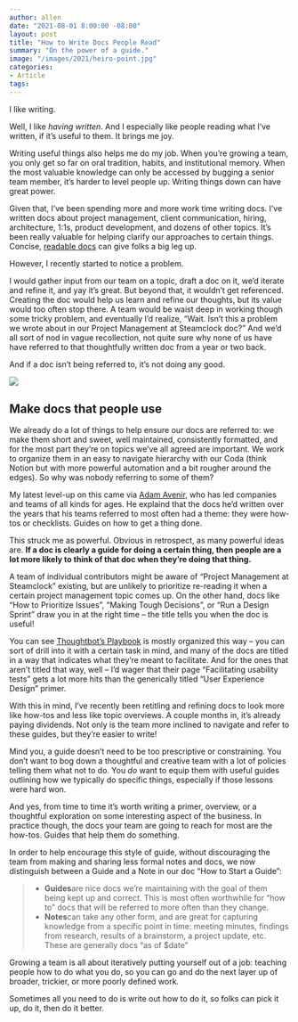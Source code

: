 ```yaml
---
author: allen
date: "2021-08-01 8:00:00 -08:00"
layout: post
title: "How to Write Docs People Read"
summary: "On the power of a guide."
image: "/images/2021/heiro-point.jpg"
categories:
- Article
tags:
---
```


I like writing.

Well, I like *having written*. And I especially like people reading what I’ve written, if it’s useful to them. It brings me joy.

Writing useful things also helps me do my job. When you’re growing a team, you only get so far on oral tradition, habits, and institutional memory. When the most valuable knowledge can only be accessed by bugging a senior team member, it’s harder to level people up. Writing things down can have great power.

Given that, I’ve been spending more and more work time writing docs. I’ve written docs about project management, client communication, hiring, architecture, 1:1s, product development, and dozens of other topics. It’s been really valuable for helping clarify our approaches to certain things. Concise, [readable docs](https://allenpike.com/2019/making-a-list-bold) can give folks a big leg up.

However, I recently started to notice a problem.

I would gather input from our team on a topic, draft a doc on it, we’d iterate and refine it, and yay it’s great. But beyond that, it wouldn’t get referenced. Creating the doc would help us learn and refine our thoughts, but its value would too often stop there. A team would be waist deep in working though some tricky problem, and eventually I’d realize, “Wait. Isn’t this a problem we wrote about in our Project Management at Steamclock doc?” And we’d all sort of nod in vague recollection, not quite sure why none of us have have referred to that thoughtfully written doc from a year or two back.

And if a doc isn’t being referred to, it’s not doing any good.

<img src=‘/images/2021/heiro-point.jpg’ />

## Make docs that people use
We already do a lot of things to help ensure our docs are referred to: we make them short and sweet, well maintained, consistently formatted, and for the most part they’re on topics we’ve all agreed are important. We work to organize them in an easy to navigate hierarchy with our Coda (think Notion but with more powerful automation and a bit rougher around the edges). So why was nobody referring to some of them?

My latest level-up on this came via [Adam Avenir](https://twitter.com/adamavenir), who has led companies and teams of all kinds for ages. He explaind that the docs he’d written over the years that his teams referred to most often had a theme: they were how-tos or checklists. Guides on how to get a thing done.

This struck me as powerful. Obvious in retrospect, as many powerful ideas are. **If a doc is clearly a guide for doing a certain thing, then people are a lot more likely to think of that doc when they’re doing that thing.**

A team of individual contributors might be aware of “Project Management at Steamclock” existing, but are unlikely to prioritize re-reading it when a certain project management topic comes up. On the other hand, docs like “How to Prioritize Issues”, “Making Tough Decisions”, or “Run a Design Sprint” draw you in at the right time – the title tells you when the doc is useful!

You can see [Thoughtbot’s Playbook](https://thoughtbot.com/playbook) is mostly organized this way – you can sort of drill into it with a certain task in mind, and many of the docs are titled in a way that indicates what they’re meant to facilitate. And for the ones that aren’t titled that way, well – I’d wager that their page “Facilitating usability tests” gets a lot more hits than the generically titled “User Experience Design” primer.

With this in mind, I’ve recently been retitling and refining docs to look more like how-tos and less like topic overviews. A couple months in, it’s already paying dividends. Not only is the team more inclined to navigate and refer to these guides, but they’re easier to write!

Mind you, a guide doesn’t need to be too prescriptive or constraining. You don’t want to bog down a thoughtful and creative team with a lot of policies telling them what not to do. You *do* want to equip them with useful guides outlining how we typically do specific things, especially if those lessons were hard won.

And yes, from time to time it’s worth writing a primer, overview, or a thoughtful exploration on some interesting aspect of the business. In practice though, the docs your team are going to reach for most are the how-tos. Guides that help them do something.

In order to help encourage this style of guide, without discouraging the team from making and sharing less formal notes and docs, we now distinguish between a Guide and a Note in our doc “How to Start a Guide”:

> * **Guides**are nice docs we’re maintaining with the goal of them being kept up and correct. This is most often worthwhile for “how to” docs that will be referred to more often than they change.
> * **Notes**can take any other form, and are great for capturing knowledge from a specific point in time: meeting minutes, findings from research, results of a brainstorm, a project update, etc. These are generally docs “as of $date”

Growing a team is all about iteratively putting yourself out of a job: teaching people how to do what you do, so you can go and do the next layer up of broader, trickier, or more poorly defined work.

Sometimes all you need to do is write out how to do it, so folks can pick it up, do it, then do it better.
